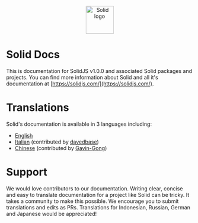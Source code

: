 <p align="center">
  <img width="75px" src="https://github.com/solidjs/solid-site/raw/master/src/assets/logo.png" alt="Solid logo">
</p>

# Solid Docs

This is documentation for SolidJS v1.0.0 and associated Solid packages and projects. You can find more information about Solid and all it's documentation at [https://solidjs.com/](https://solidjs.com/).

# Translations

Solid's documentation is available in 3 languages including:

- [English](https://github.com/solidjs/solid-docs/tree/main/en)
- [Italian](https://github.com/solidjs/solid-docs/tree/main/it) (contributed by [davedbase](https://github.com/davedbase))
- [Chinese](https://github.com/solidjs/solid-docs/tree/main/zh-cn) (contributed by [Gavin-Gong](https://github.com/Gavin-Gong))

# Support

We would love contributors to our documentation. Writing clear, concise and easy to translate documentation for a project like Solid can be tricky. It takes a community to make this possible. We encourage you to submit translations and edits as PRs. Translations for Indonesian, Russian, German and Japanese would be appreciated!
